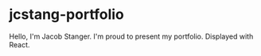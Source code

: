 # jcstang-portfolio
Hello, I'm Jacob Stanger. I'm proud to present my portfolio. Displayed with React.
